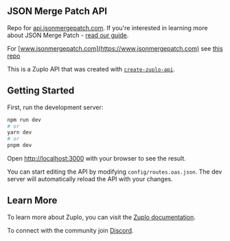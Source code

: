 ## JSON Merge Patch API

Repo for [api.jsonmergepatch.com](https://api.jsonmergepatch.com/docs). If you're interested in learning more about JSON Merge Patch - [read our guide](https://zuplo.com/blog/2024/10/11/what-is-json-merge-patch).

For [www.jsonmergepatch.com](https://www.jsonmergepatch.com) see [this repo](https://github.com/zuplo-samples/json-merge-patch-www)

This is a Zuplo API that was created with
[`create-zuplo-api`](https://zuplo.com/docs).

## Getting Started

First, run the development server:

```bash
npm run dev
# or
yarn dev
# or
pnpm dev
```

Open [http://localhost:3000](http://localhost:3000) with your browser to see the
result.

You can start editing the API by modifying `config/routes.oas.json`. The dev
server will automatically reload the API with your changes.

## Learn More

To learn more about Zuplo, you can visit the
[Zuplo documentation](https://zuplo.com/docs).

To connect with the community join [Discord](https://discord.zuplo.com).
